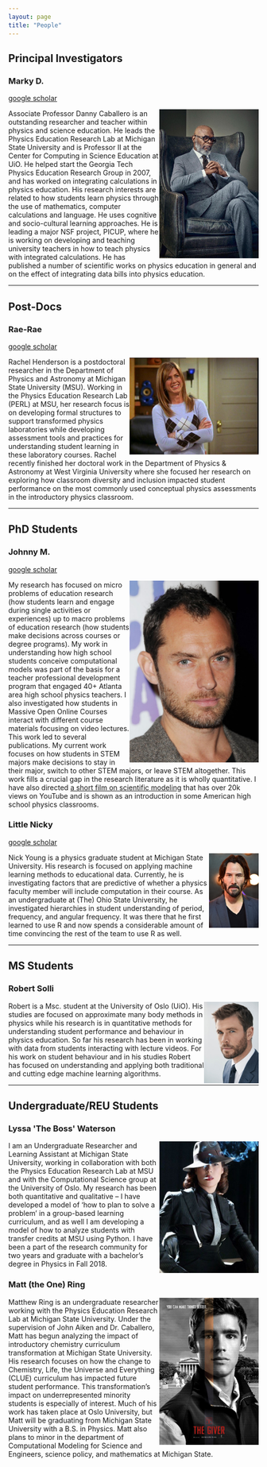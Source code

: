 ```yaml
---
layout: page
title: "People"
---
```


## Principal Investigators
### Marky D.
[google scholar](https://scholar.google.no/citations?user=hvB9_XkAAAAJ&hl=en)

<img style="float: right;" width="200" src="/assets/markyd.jpg">

Associate Professor Danny Caballero is an outstanding researcher and teacher within physics and science education. He leads the Physics Education Research Lab at Michigan State University and is Professor II at the Center for Computing in Science Education at UiO. He helped start the Georgia Tech Physics Education Research Group in 2007, and has worked on integrating calculations in physics education. His research interests are related to how students learn physics through the use of mathematics, computer calculations and language. He uses cognitive and socio-cultural learning approaches. He is leading a major NSF project, PICUP, where he is working on developing and teaching university teachers in how to teach physics with integrated calculations. He has published a number of scientific works on physics education in general and on the effect of integrating data bills into physics education.

***

## Post-Docs
### Rae-Rae
[google scholar](https://scholar.google.no/citations?user=EKcStJoAAAAJ&hl=en)

<img style="float: right;" width="260" src="/assets/raerae.png">

 Rachel Henderson is a postdoctoral researcher in the Department of Physics and Astronomy at Michigan State University (MSU). Working in the Physics Education Research Lab (PERL) at MSU, her research focus is on developing formal structures to support transformed physics laboratories while developing assessment tools and practices for understanding student learning in these laboratory courses. Rachel recently finished her doctoral work in the Department of Physics & Astronomy at West Virginia University where she focused her research on exploring how classroom diversity and inclusion impacted student performance on the most commonly used conceptual physics assessments in the introductory physics classroom.

***

## PhD Students
### Johnny M.
[google scholar](https://scholar.google.no/citations?user=OFBaoZEAAAAJ&hl=en)

<img style="float: right;" width="260" src="/assets/johnnym.jpg">

My research has focused on micro problems of education research (how students learn and engage during single activities or experiences) up to macro problems of education research (how students make decisions across courses or degree programs). My work in understanding how high school students conceive computational models was part of the basis for a teacher professional development program that engaged 40+ Atlanta area high school physics teachers. I also investigated how students in Massive Open Online Courses interact with different course materials focusing on video lectures. This work led to several publications. My current work focuses on how students in STEM majors make decisions to stay in their major, switch to other STEM majors, or leave STEM altogether. This work fills a crucial gap in the research literature as it is wholly quantitative.
I have also directed [a short film on scientific modeling](http://youtu.be/dkTncoPqo5Y) that has over 20k views on YouTube and is shown as an introduction in some American high school physics classrooms.

### Little Nicky

[google scholar](https://scholar.google.com/citations?user=h90_jd4AAAAJ&hl=en&oi=sra)

<img style="float: right;" width="100" src="/assets/keanu-reeves-2000.jpg">

Nick Young is a physics graduate student at Michigan State University. His research is focused on applying machine learning methods to educational data. Currently, he is investigating factors that are predictive of whether a physics faculty member will include computation in their course. As an undergraduate at (The) Ohio State University, he investigated hierarchies in student understanding of period, frequency, and angular frequency. It was there that he first learned to use R and now spends a considerable amount of time convincing the rest of the team to use R as well.

***

## MS Students

### Robert Solli
<img style="float: right;" width="110" src="/assets/robert_as_thor.png">
Robert is a Msc. student at the University of Oslo (UiO). His studies are focused on approximate many body methods in physics while his research is in quantitative methods for understanding student performance and behaviour in physics education. So far his research has been in working with data from students interacting with lecture videos.  For his work on student behaviour and in his studies Robert has focused on understanding and applying both traditional and cutting edge machine learning algorithms.

***

## Undergraduate/REU Students

### Lyssa 'The Boss' Waterson

<img style="float: right;" width="200" src="/assets/mob boss.jpg">

I am an Undergraduate Researcher and Learning Assistant at Michigan State University, working in collaboration with both the Physics Education Research Lab at MSU and with the Computational Science group at the University of Oslo. My research has been both quantitative and qualitative – I have developed a model of ‘how to plan to solve a problem’ in a group-based learning curriculum, and as well I am developing a model of how to analyze students with transfer credits at MSU using Python. I have been a part of the research community for two years and graduate with a bachelor’s degree in Physics in Fall 2018.

### Matt (the One) Ring

<img style="float: right;" width="200" src="/assets/The-giver-character-posters-brenton-thwaites-jonas.jpg">

Matthew Ring is an undergraduate researcher working with the Physics Education Research Lab at Michigan State University. Under the supervision of John Aiken and Dr. Caballero, Matt has begun analyzing the impact of introductory chemistry curriculum transformation at Michigan State University. His research focuses on how the change to Chemistry, Life, the Universe and Everything (CLUE) curriculum has impacted future student performance. This transformation’s impact on underrepresented minority students is especially of interest. Much of his work has taken place at Oslo University, but Matt will be graduating from Michigan State University with a B.S. in Physics. Matt also plans to minor in the department of Computational Modeling for Science and Engineers, science policy, and mathematics at Michigan State.